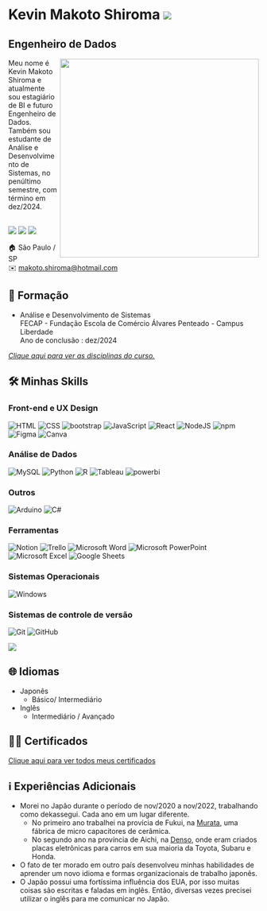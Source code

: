 # Kevin Makoto Shiroma  ![](https://komarev.com/ghpvc/?username=KevinShiroma&color=blueviolet&style=for-the-badge)
## Engenheiro de Dados 

<img src="https://raw.githubusercontent.com/MicaelliMedeiros/micaellimedeiros/master/image/computer-illustration.png" min-width="400px" max-width="400px" width="400px" align="right">

<p align="left"> 
Meu nome é Kevin Makoto Shiroma e atualmente sou estagiário de BI e futuro Engenheiro de Dados. <br>
Também sou estudante de Análise e Desenvolvimento de Sistemas, no penúltimo semestre, com término em dez/2024. <br><br>
<!-- Meu título (cargo) pode parecer confuso por misturar duas áreas completamente diferentes. No início dos meus estudos eu iniciei pelo desenvolvimento
front-end, por isso você verá aqui diversos repositórios de websites. Inclusive para me aperfeiçoar na área, eu concluí uma certificação em UX Design pela Google. <br><br>
Porém, conforme fui entendendo a dinâmica do mercado de trabalho entendi que estava melhor para a área de dados, então acabei migrando de UX Design e front-end para me tornar Analista de Dados. -->
</p>

<p align="left">
  <a href="https://www.linkedin.com/in/kevinmakotos/" alt="LinkedIn">
  <img src="https://img.shields.io/badge/LinkedIn-0077B5?style=for-the-badge&logo=linkedin&logoColor=white" /></a>

  <a href="https://wa.me/5511911171995" alt="WhatsApp">
  <img src="https://img.shields.io/badge/WhatsApp-25D366?style=for-the-badge&logo=whatsapp&logoColor=white"/></a>

  <a href="mailto:makoto.shiroma@hotmail.com" alt="outlook">
  <img src="https://img.shields.io/badge/Microsoft_Outlook-0078D4?style=for-the-badge&logo=microsoft-outlook&logoColor=white"/></a>
 
 

</p>

:house:   São Paulo / SP <br>
:envelope:  makoto.shiroma@hotmail.com

## :school: Formação
* Análise e Desenvolvimento de Sistemas <br>
FECAP - Fundação Escola de Comércio Álvares Penteado - Campus Liberdade <br>
Ano de conclusão : dez/2024

[_Clique aqui para ver as disciplinas do curso._](https://github.com/KevinShiroma/curriculo/blob/main/Disciplinas-ADS.md)

  
## :hammer_and_wrench: Minhas Skills 

### Front-end e UX Design
<div>  
  <img src="https://img.shields.io/badge/HTML5-E34F26?style=for-the-badge&logo=html5&logoColor=white" title="HTML5" alt="HTML" />
  <img src="https://img.shields.io/badge/CSS3-1572B6?style=for-the-badge&logo=css3&logoColor=white"  title="CSS3" alt="CSS" />
  <img src="https://img.shields.io/badge/Bootstrap-563D7C?style=for-the-badge&logo=bootstrap&logoColor=white"  title="bootstrap" alt="bootstrap" />
  <img src="https://img.shields.io/badge/JavaScript-F7DF1E?style=for-the-badge&logo=javascript&logoColor=black" title="JavaScript" alt="JavaScript" />
  <img src="https://img.shields.io/badge/React-20232A?style=for-the-badge&logo=react&logoColor=61DAFB" title="React" alt="React" />
  <img src="https://img.shields.io/badge/Node.js-43853D?style=for-the-badge&logo=node.js&logoColor=white" title="NodeJS" alt="NodeJS" />
  <img src="https://img.shields.io/badge/npm-CB3837?style=for-the-badge&logo=npm&logoColor=white" title="npm" alt="npm" />
  <img src="https://img.shields.io/badge/figma-%23F24E1E.svg?style=for-the-badge&logo=figma&logoColor=white" title="Figma" alt="Figma" />
  <img src="https://img.shields.io/badge/Canva-%2300C4CC.svg?style=for-the-badge&logo=Canva&logoColor=white" title="Canva" alt="Canva" />

  

  ### Análise de Dados
  <img src="https://img.shields.io/badge/MySQL-00000F?style=for-the-badge&logo=mysql&logoColor=white" title="MySQL"  alt="MySQL" />
  <img src="https://img.shields.io/badge/Python-14354C?style=for-the-badge&logo=python&logoColor=white" title="Python"  alt="Python" />
  <img src="https://img.shields.io/badge/R-276DC3?style=for-the-badge&logo=r&logoColor=white" title="R"  alt="R" />
  <img src="https://img.shields.io/badge/Tableau-E97627?style=for-the-badge&logo=Tableau&logoColor=white" title="Tableau"  alt="Tableau" />
  <img src="https://img.shields.io/badge/PowerBI-F2C811?style=for-the-badge&logo=Power%20BI&logoColor=white" title="powerbi"  alt="powerbi" />
  

  ### Outros
  <img src="https://img.shields.io/badge/-Arduino-00979D?style=for-the-badge&logo=Arduino&logoColor=white" title="Arduino"  alt="Arduino" />
  <img src="https://img.shields.io/badge/C%23-239120?style=for-the-badge&logo=c-sharp&logoColor=white" title="C#"  alt="C#" />

</div>


### Ferramentas
![Notion](https://img.shields.io/badge/Notion-000000?style=for-the-badge&logo=notion&logoColor=white)
![Trello](https://img.shields.io/badge/Trello-%23026AA7.svg?style=for-the-badge&logo=Trello&logoColor=white)
![Microsoft Word](https://img.shields.io/badge/Microsoft_Word-2B579A?style=for-the-badge&logo=microsoft-word&logoColor=white)
![Microsoft PowerPoint](https://img.shields.io/badge/Microsoft_PowerPoint-B7472A?style=for-the-badge&logo=microsoft-powerpoint&logoColor=white)
![Microsoft Excel](https://img.shields.io/badge/Microsoft_Excel-217346?style=for-the-badge&logo=microsoft-excel&logoColor=white)
![Google Sheets](https://img.shields.io/badge/Google%20Sheets-34A853?style=for-the-badge&logo=google-sheets&logoColor=white)




### Sistemas Operacionais
![Windows](https://img.shields.io/badge/Windows-0078D6?style=for-the-badge&logo=windows&logoColor=white)

### Sistemas de controle de versão
![Git](https://img.shields.io/badge/git-%23F05033.svg?style=for-the-badge&logo=git&logoColor=white)
![GitHub](https://img.shields.io/badge/github-%23121011.svg?style=for-the-badge&logo=github&logoColor=white)

[![](https://github-readme-stats.vercel.app/api/top-langs/?username=KevinShiroma&layout=compact&theme=vision-friendly-dark)](https://github.com/KevinShiroma/github-readme-stats)


## :globe_with_meridians: Idiomas
* Japonês
  * Básico/ Intermediário
* Inglês
  * Intermediário / Avançado 

## :man_student: Certificados 
[Clique aqui para ver todos meus certificados](https://github.com/KevinShiroma/KevinShiroma/tree/main/certificados)
<br>

<!--
## Cursos Completos

### Cursos Técnicos
* Lógica da Programação em C# - Udemy ([Certificado](https://github.com/KevinShiroma/curriculo/blob/main/certificados/logica-programacao.pdf))
* HTML e CSS para Iniciantes - Origamid ([Certificado](https://github.com/KevinShiroma/curriculo/blob/main/certificados/html-css-iniciantes.pdf))
* CSS Flexbox - Origamid              ([Certificado](https://github.com/KevinShiroma/curriculo/blob/main/certificados/css-flexbox.pdf))
* Bootstrap 4 - Origamid               ([Certificado](https://github.com/KevinShiroma/curriculo/blob/main/certificados/boostrap.pdf))
* JavsScript ES6 - Origamid               ([Certificado](https://github.com/KevinShiroma/curriculo/blob/main/certificados/javascript.pdf))
* UI Design Avançado - Origamid        ([Certificado](https://github.com/KevinShiroma/curriculo/blob/main/certificados/ui-design-avancado.pdf))
* Fundamentos do Design da Experiência do Usuário (UX) - Google ([Certificado](https://coursera.org/share/4b77ce35c552288037372f4031a1972e))
* Iniciar o processo de design de UX: Criar empatia, Definir e Idealizar - Google ([Certificado](https://www.coursera.org/account/accomplishments/verify/NZ8VPN8D7Y5J))
* Criar Wireframes e Protótipos de Baixa Fidelidade - Google ([Certificado](https://github.com/KevinShiroma/curriculo/blob/main/certificados/ux-design-wireframes.pdf))
* Conduzir Pesquisas de UX e testar os primeiros conceitos - Google ([Certificado](https://github.com/KevinShiroma/curriculo/blob/main/certificados/ux-design-pesquisa.pdf))
* Criar designs e protótipos de alta fidelidade no Figma - Google ([Certificado](https://github.com/KevinShiroma/KevinShiroma/blob/main/certificados/ux-prototipo.pdf))
* Web design responsivo em Adobe XD - Google ([Certificado](https://github.com/KevinShiroma/KevinShiroma/blob/main/certificados/ux-adobe-web.pdf))

### Softskills
* Formação em Liderança - Conquer ([Certificado](https://github.com/KevinShiroma/curriculo/blob/main/certificados/conquer-certificado-lideran%C3%A7a.pdf))


## Eventos 
* Imersão Jornada Para o Futuro Para desenvolvimento das SoftSkills (Cia de Talentos) ( [Certificado](https://github.com/KevinShiroma/curriculo/blob/main/certificados/soft-skills.pdf) )
* Imersão Tech - Desenvolvimento das SoftSkills para pessoas do setor da T.I (Cia de Talentos) ( [Certificado](https://github.com/KevinShiroma/curriculo/blob/main/certificados/Imers%C3%A3o%20Tech%20Agosto_Kevin%20Makoto%20Shiroma.pdf) )
* Bayer Day - Evento presencial na sede da Bayer ([Certificado](https://github.com/KevinShiroma/curriculo/blob/main/certificados/Evento%20Presencial%20Bayer%20-%20Agosto_Kevin%20Makoto%20Shiroma.pdf))
-->


## :information_source: Experiências Adicionais
* Morei no Japão durante o período de nov/2020 a nov/2022, trabalhando como dekassegui. Cada ano em um lugar diferente. <br>
    * No primeiro ano trabalhei na provícia de Fukui, na [Murata](https://www.murata.com/en-us), uma fábrica de micro capacitores de cerâmica.  <br>
    * No segundo ano na província de Aichi, na [Denso](https://www.denso.com/br/pt/), onde eram criados placas eletrônicas para carros em sua maioria da Toyota, Subaru e Honda. <br>
* O fato de ter morado em outro país desenvolveu minhas habilidades de aprender um novo idioma e formas organizacionais de trabalho japonês.
* O Japão possui uma fortíssima influência dos EUA, por isso muitas coisas são escritas e faladas em inglês. Então, diversas vezes precisei utilizar o inglês para me comunicar no Japão.




